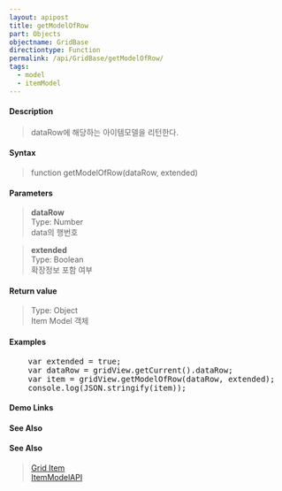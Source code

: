 ```yaml
---
layout: apipost
title: getModelOfRow
part: Objects
objectname: GridBase
directiontype: Function
permalink: /api/GridBase/getModelOfRow/
tags:
  - model
  - itemModel
---
```



#### Description

> dataRow에 해당하는 아이템모델을 리턴한다.   

#### Syntax

> function getModelOfRow(dataRow, extended)  

#### Parameters

> **dataRow**  
> Type: Number  
> data의 행번호  

> **extended**  
> Type: Boolean  
> 확장정보 포함 여부  

#### Return value

> Type: Object  
> Item Model 객체  

#### Examples 

<pre class="prettyprint">
    var extended = true;
    var dataRow = gridView.getCurrent().dataRow;
    var item = gridView.getModelOfRow(dataRow, extended);
    console.log(JSON.stringify(item));
</pre>

#### Demo Links
#### See Also

#### See Also
> [Grid Item](/api/features/Grid%20Item/)  
> [ItemModelAPI](http://demo.realgrid.com/Demo/ItemModelApi)
